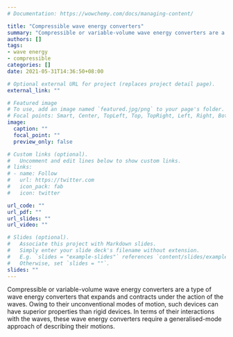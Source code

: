 ```yaml
---
# Documentation: https://wowchemy.com/docs/managing-content/

title: "Compressible wave energy converters"
summary: "Compressible or variable-volume wave energy converters are a type of wave energy converters that expands and contracts under the action of the waves. Such devices can have superior properties than conventional rigid devices."
authors: []
tags: 
- wave energy
- compressible
categories: []
date: 2021-05-31T14:36:50+08:00

# Optional external URL for project (replaces project detail page).
external_link: ""

# Featured image
# To use, add an image named `featured.jpg/png` to your page's folder.
# Focal points: Smart, Center, TopLeft, Top, TopRight, Left, Right, BottomLeft, Bottom, BottomRight.
image:
  caption: ""
  focal_point: ""
  preview_only: false

# Custom links (optional).
#   Uncomment and edit lines below to show custom links.
# links:
# - name: Follow
#   url: https://twitter.com
#   icon_pack: fab
#   icon: twitter

url_code: ""
url_pdf: ""
url_slides: ""
url_video: ""

# Slides (optional).
#   Associate this project with Markdown slides.
#   Simply enter your slide deck's filename without extension.
#   E.g. `slides = "example-slides"` references `content/slides/example-slides.md`.
#   Otherwise, set `slides = ""`.
slides: ""
---
```


Compressible or variable-volume wave energy converters are a type of wave energy converters that expands and contracts under the action of the waves. 
Owing to their unconventional modes of motion, such devices can have superior properties than rigid devices.
In terms of their interactions with the waves, these wave energy converters require a generalised-mode approach of describing their motions. 

